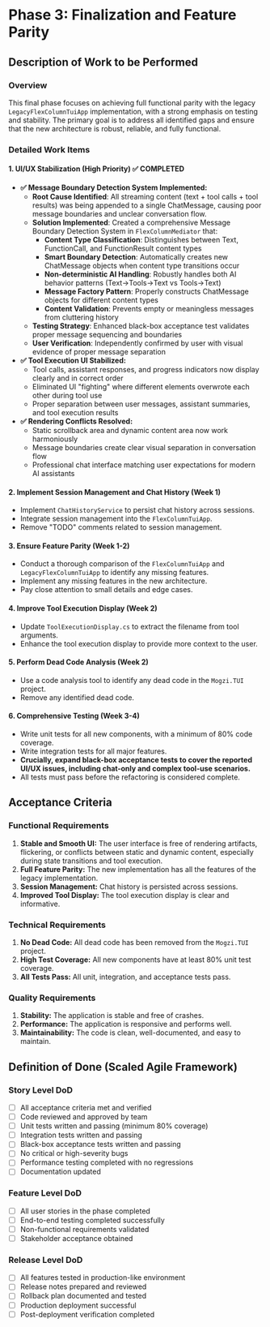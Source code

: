 # Phase 3: Finalization and Feature Parity

## Description of Work to be Performed

### Overview
This final phase focuses on achieving full functional parity with the legacy `LegacyFlexColumnTuiApp` implementation, with a strong emphasis on testing and stability. The primary goal is to address all identified gaps and ensure that the new architecture is robust, reliable, and fully functional.

### Detailed Work Items

#### 1. UI/UX Stabilization (High Priority) ✅ **COMPLETED**
- **✅ Message Boundary Detection System Implemented:**
  - **Root Cause Identified**: All streaming content (text + tool calls + tool results) was being appended to a single ChatMessage, causing poor message boundaries and unclear conversation flow.
  - **Solution Implemented**: Created a comprehensive Message Boundary Detection System in `FlexColumnMediator` that:
    - **Content Type Classification**: Distinguishes between Text, FunctionCall, and FunctionResult content types
    - **Smart Boundary Detection**: Automatically creates new ChatMessage objects when content type transitions occur
    - **Non-deterministic AI Handling**: Robustly handles both AI behavior patterns (Text→Tools→Text vs Tools→Text)
    - **Message Factory Pattern**: Properly constructs ChatMessage objects for different content types
    - **Content Validation**: Prevents empty or meaningless messages from cluttering history
  - **Testing Strategy**: Enhanced black-box acceptance test validates proper message sequencing and boundaries
  - **User Verification**: Independently confirmed by user with visual evidence of proper message separation
- **✅ Tool Execution UI Stabilized:**
  - Tool calls, assistant responses, and progress indicators now display clearly and in correct order
  - Eliminated UI "fighting" where different elements overwrote each other during tool use
  - Proper separation between user messages, assistant summaries, and tool execution results
- **✅ Rendering Conflicts Resolved:**
  - Static scrollback area and dynamic content area now work harmoniously
  - Message boundaries create clear visual separation in conversation flow
  - Professional chat interface matching user expectations for modern AI assistants

#### 2. Implement Session Management and Chat History (Week 1)
- Implement `ChatHistoryService` to persist chat history across sessions.
- Integrate session management into the `FlexColumnTuiApp`.
- Remove "TODO" comments related to session management.

#### 3. Ensure Feature Parity (Week 1-2)
- Conduct a thorough comparison of the `FlexColumnTuiApp` and `LegacyFlexColumnTuiApp` to identify any missing features.
- Implement any missing features in the new architecture.
- Pay close attention to small details and edge cases.

#### 4. Improve Tool Execution Display (Week 2)
- Update `ToolExecutionDisplay.cs` to extract the filename from tool arguments.
- Enhance the tool execution display to provide more context to the user.

#### 5. Perform Dead Code Analysis (Week 2)
- Use a code analysis tool to identify any dead code in the `Mogzi.TUI` project.
- Remove any identified dead code.

#### 6. Comprehensive Testing (Week 3-4)
- Write unit tests for all new components, with a minimum of 80% code coverage.
- Write integration tests for all major features.
- **Crucially, expand black-box acceptance tests to cover the reported UI/UX issues, including chat-only and complex tool-use scenarios.**
- All tests must pass before the refactoring is considered complete.

## Acceptance Criteria

### Functional Requirements
1.  **Stable and Smooth UI:** The user interface is free of rendering artifacts, flickering, or conflicts between static and dynamic content, especially during state transitions and tool execution.
2.  **Full Feature Parity:** The new implementation has all the features of the legacy implementation.
3.  **Session Management:** Chat history is persisted across sessions.
4.  **Improved Tool Display:** The tool execution display is clear and informative.

### Technical Requirements
1.  **No Dead Code:** All dead code has been removed from the `Mogzi.TUI` project.
2.  **High Test Coverage:** All new components have at least 80% unit test coverage.
3.  **All Tests Pass:** All unit, integration, and acceptance tests pass.

### Quality Requirements
1.  **Stability:** The application is stable and free of crashes.
2.  **Performance:** The application is responsive and performs well.
3.  **Maintainability:** The code is clean, well-documented, and easy to maintain.

## Definition of Done (Scaled Agile Framework)

### Story Level DoD
- [ ] All acceptance criteria met and verified
- [ ] Code reviewed and approved by team
- [ ] Unit tests written and passing (minimum 80% coverage)
- [ ] Integration tests written and passing
- [ ] Black-box acceptance tests written and passing
- [ ] No critical or high-severity bugs
- [ ] Performance testing completed with no regressions
- [ ] Documentation updated

### Feature Level DoD
- [ ] All user stories in the phase completed
- [ ] End-to-end testing completed successfully
- [ ] Non-functional requirements validated
- [ ] Stakeholder acceptance obtained

### Release Level DoD
- [ ] All features tested in production-like environment
- [ ] Release notes prepared and reviewed
- [ ] Rollback plan documented and tested
- [ ] Production deployment successful
- [ ] Post-deployment verification completed
